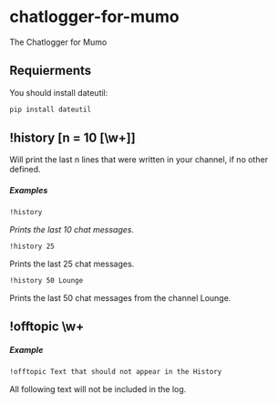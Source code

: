 # chatlogger-for-mumo

The Chatlogger for Mumo

## Requierments
You should install dateutil:
```bash
pip install dateutil
``` 
## !history [n = 10 [\w+]] 
Will print the last n lines that were written in your channel, if no other defined.
##### Examples
```bash
!history
``` 
<i>Prints the last 10 chat messages.</i>

```bash
!history 25
``` 
Prints the last 25 chat messages.<br>
```bash
!history 50 Lounge
```
Prints the last 50 chat messages from the channel Lounge.

## !offtopic \w+
##### Example
```bash
!offtopic Text that should not appear in the History
```
All following text will not be included in the log.
